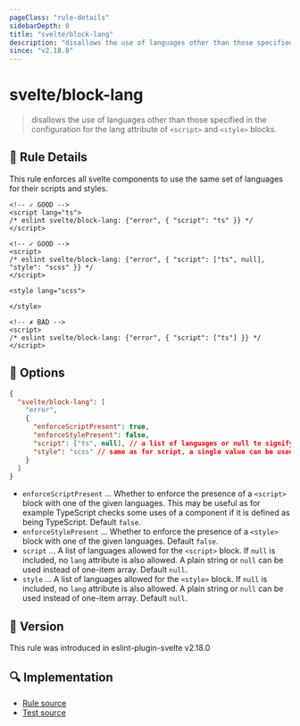 ```yaml
---
pageClass: "rule-details"
sidebarDepth: 0
title: "svelte/block-lang"
description: "disallows the use of languages other than those specified in the configuration for the lang attribute of `<script>` and `<style>` blocks."
since: "v2.18.0"
---
```


# svelte/block-lang

> disallows the use of languages other than those specified in the configuration for the lang attribute of `<script>` and `<style>` blocks.

## :book: Rule Details

This rule enforces all svelte components to use the same set of languages for their scripts and styles.

<ESLintCodeBlock>

<!--eslint-skip-->

```svelte
<!-- ✓ GOOD -->
<script lang="ts">
/* eslint svelte/block-lang: {"error", { "script": "ts" }} */
</script>
```

</ESLintCodeBlock>

<ESLintCodeBlock>

<!--eslint-skip-->

```svelte
<!-- ✓ GOOD -->
<script>
/* eslint svelte/block-lang: {"error", { "script": ["ts", null], "style": "scss" }} */
</script>

<style lang="scss">

</style>
```

</ESLintCodeBlock>

<ESLintCodeBlock>

<!--eslint-skip-->

```svelte
<!-- ✗ BAD -->
<script>
/* eslint svelte/block-lang: {"error", { "script": ["ts"] }} */
</script>
```

</ESLintCodeBlock>

## :wrench: Options

```json
{
  "svelte/block-lang": [
    "error",
    {
      "enforceScriptPresent": true,
      "enforceStylePresent": false,
      "script": ["ts", null], // a list of languages or null to signify no language specified
      "style": "scss" // same as for script, a single value can be used instead of an array.
    }
  ]
}
```

- `enforceScriptPresent` ... Whether to enforce the presence of a `<script>` block with one of the given languages. This may be useful as for example TypeScript checks some uses of a component if it is defined as being TypeScript. Default `false`.
- `enforceStylePresent` ... Whether to enforce the presence of a `<style>` block with one of the given languages. Default `false`.
- `script` ... A list of languages allowed for the `<script>` block. If `null` is included, no `lang` attribute is also allowed. A plain string or `null` can be used instead of one-item array. Default `null`.
- `style` ... A list of languages allowed for the `<style>` block. If `null` is included, no `lang` attribute is also allowed. A plain string or `null` can be used instead of one-item array. Default `null`.

## :rocket: Version

This rule was introduced in eslint-plugin-svelte v2.18.0

## :mag: Implementation

- [Rule source](https://github.com/sveltejs/eslint-plugin-svelte/blob/main/src/rules/block-lang.ts)
- [Test source](https://github.com/sveltejs/eslint-plugin-svelte/blob/main/tests/src/rules/block-lang.ts)
